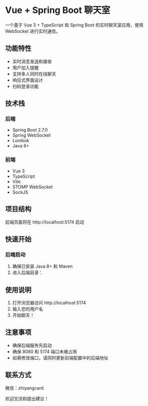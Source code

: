 # Vue + Spring Boot 聊天室

一个基于 Vue 3 + TypeScript 和 Spring Boot 的实时聊天室应用，使用 WebSocket 进行实时通信。

## 功能特性

- 实时消息发送和接收
- 用户加入提醒
- 支持多人同时在线聊天
- 响应式界面设计
- 扫码登录功能

## 技术栈

### 后端
- Spring Boot 2.7.0
- Spring WebSocket
- Lombok
- Java 8+

### 前端
- Vue 3
- TypeScript
- Vite
- STOMP WebSocket
- SockJS

## 项目结构 

前端页面将在 http://localhost:5174 启动

## 快速开始

### 后端启动
1. 确保已安装 Java 8+ 和 Maven
2. 进入后端目录：

## 使用说明

1. 打开浏览器访问 http://localhost:5174
2. 输入您的用户名
3. 开始聊天！

## 注意事项

- 确保后端服务先启动
- 确保 8080 和 5174 端口未被占用
- 如需修改端口，请同时更新前端配置中的后端地址

## 联系方式

微信：zhiyangcard

欢迎交流和提出建议！ 
